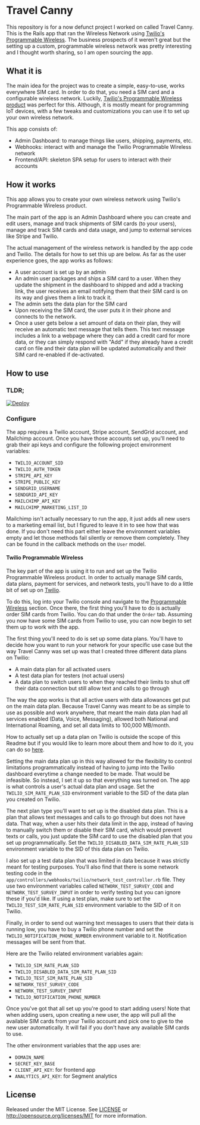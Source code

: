 # Travel Canny

This repository is for a now defunct project I worked on called Travel Canny. This is the Rails app that ran the Wireless Network using [Twilio's Programmable Wireless](https://www.twilio.com/wireless). The business prospects of it weren't great but the setting up a custom, programmable wireless network was pretty interesting and I thought worth sharing, so I am open sourcing the app.

## What it is

The main idea for the project was to create a simple, easy-to-use, works everywhere SIM card. In order to do that, you need a SIM card and a configurable wireless network. Luckily, [Twilio's Programmable Wireless product](https://www.twilio.com/wireless) was perfect for this. Although, it is mostly meant for programming IoT devices, with a few tweaks and customizations you can use it to set up your own wireless network.

This app consists of:
* Admin Dashboard: to manage things like users, shipping, payments, etc.
* Webhooks: interact with and manage the Twilio Programmable Wireless network
* Frontend/API: skeleton SPA setup for users to interact with their accounts

## How it works

This app allows you to create your own wireless network using Twilio's Programmable Wireless product.

The main part of the app is an Admin Dashboard where you can create and edit users, manage and track shipments of SIM cards (to your users), manage and track SIM cards and data usage, and jump to external services like Stripe and Twilio.

The actual management of the wireless network is handled by the app code and Twilio. The details for how to set this up are below. As far as the user experience goes, the app works as follows:
* A user account is set up by an admin
* An admin user packages and ships a SIM card to a user. When they update the shipment in the dashboard to shipped and add a tracking link, the user receives an email notifying them that their SIM card is on its way and gives them a link to track it.
* The admin sets the data plan for the SIM card
* Upon receiving the SIM card, the user puts it in their phone and connects to the network.
* Once a user gets below a set amount of data on their plan, they will receive an automatic text message that tells them. This text message includes a link to a webpage where they can add a credit card for more data, or they can simply respond with "Add" if they already have a credit card on file and their data plan will be updated automatically and their SIM card re-enabled if de-activated.

## How to use

### TLDR;

<a href="https://heroku.com/deploy" target="_blank">
  <img src="https://www.herokucdn.com/deploy/button.svg" alt="Deploy">
</a>

### Configure
The app requires a Twilio account, Stripe account, SendGrid account, and Mailchimp account. Once you have those accounts set up, you'll need to grab their api keys and configure the following project environment variables:

* `TWILIO_ACCOUNT_SID`
* `TWILIO_AUTH_TOKEN`
* `STRIPE_API_KEY`
* `STRIPE_PUBLIC_KEY`
* `SENDGRID_USERNAME`
* `SENDGRID_API_KEY`
* `MAILCHIMP_API_KEY`
* `MAILCHIMP_MARKETING_LIST_ID`

Mailchimp isn't actually necessary to run the app, it just adds all new users to a marketing email list, but I figured to leave it in to see how that was done. If you don't need this part either leave the environment variables empty and let those methods fail silently or remove them completely. They can be found in the callback methods on the `User` model.

#### Twilio Programmable Wireless

The key part of the app is using it to run and set up the Twilio Programmable Wireless product. In order to actually manage SIM cards, data plans, payment for services, and network tests, you'll have to do a little bit of set up on [Twilio](https://twilio.com/console).

To do this, log into your Twilio console and navigate to the [Programmable Wireless](https://www.twilio.com/console/wireless/overview) section. Once there, the first thing you'll have to do is actually order SIM cards from Twilio. You can do that under the `Order` tab. Assuming you now have some SIM cards from Twilio to use, you can now begin to set them up to work with the app.

The first thing you'll need to do is set up some data plans. You'll have to decide how you want to run your network for your specific use case but the way Travel Canny was set up was that I created three different data plans on Twilio:
* A main data plan for all activated users
* A test data plan for testers (not actual users)
* A data plan to switch users to when they reached their limits to shut off their data connection but still allow text and calls to go through

The way the app works is that all active users with data allowances get put on the main data plan. Because Travel Canny was meant to be as simple to use as possible and work anywhere, that meant the main data plan had all services enabled (Data, Voice, Messaging), allowed both National and International Roaming, and set all data limits to 100,000 MB/month.

How to actually set up a data plan on Twilio is outside the scope of this Readme but if you would like to learn more about them and how to do it, you can do so [here](https://www.twilio.com/docs/wireless/understanding-rate-plans).

Setting the main data plan up in this way allowed for the flexibility to control limitations programmatically instead of having to jump into the Twilio dashboard everytime a change needed to be made. That would be infeasible. So instead, I set it up so that everything was turned on. The app is what controls a user's actual data plan and usage. Set the `TWILIO_SIM_RATE_PLAN_SID` environment variable to the SID of the data plan you created on Twilio.

The next plan type you'll want to set up is the disabled data plan. This is a plan that allows text messages and calls to go through but does not have data. That way, when a user hits their data limit in the app, instead of having to manually switch them or disable their SIM card, which would prevent texts or calls, you just update the SIM card to use the disabled plan that you set up programmatically. Set the `TWILIO_DISABLED_DATA_SIM_RATE_PLAN_SID` environment variable to the SID of this data plan on Twilio.

I also set up a test data plan that was limited in data because it was strictly meant for testing purposes. You'll also find that there is some network testing code in the `app/controllers/webhooks/twilio/network_test_controller.rb` file. They use two environment variables called `NETWORK_TEST_SURVEY_CODE` and `NETWORK_TEST_SURVEY_INPUT` in order to verify testing but you can ignore these if you'd like. If using a test plan, make sure to set the `TWILIO_TEST_SIM_RATE_PLAN_SID` environment variable to the SID of it on Twilio.

Finally, in order to send out warning text messages to users that their data is running low, you have to buy a Twilio phone number and set the `TWILIO_NOTIFICATION_PHONE_NUMBER` environment variable to it. Notification messages will be sent from that.

Here are the Twilio related environment variables again:
* `TWILIO_SIM_RATE_PLAN_SID`
* `TWILIO_DISABLED_DATA_SIM_RATE_PLAN_SID`
* `TWILIO_TEST_SIM_RATE_PLAN_SID`
* `NETWORK_TEST_SURVEY_CODE`
* `NETWORK_TEST_SURVEY_INPUT`
* `TWILIO_NOTIFICATION_PHONE_NUMBER`

Once you've got that all set up you're good to start adding users! Note that when adding users, upon creating a new user, the app will pull all the available SIM cards from your Twilio account and pick one to give to the new user automatically. It will fail if you don't have any available SIM cards to use.

The other environment variables that the app uses are:

* `DOMAIN_NAME`
* `SECRET_KEY_BASE`
* `CLIENT_API_KEY`: for frontend app
* `ANALYTICS_API_KEY`: for Segment analytics

## License
Released under the MIT License. See [LICENSE](LICENSE) or http://opensource.org/licenses/MIT for more information.